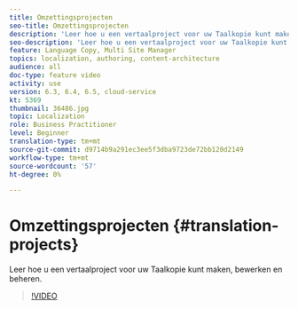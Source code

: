 ```yaml
---
title: Omzettingsprojecten
seo-title: Omzettingsprojecten
description: 'Leer hoe u een vertaalproject voor uw Taalkopie kunt maken, bewerken en beheren. '
seo-description: 'Leer hoe u een vertaalproject voor uw Taalkopie kunt maken, bewerken en beheren.  '
feature: Language Copy, Multi Site Manager
topics: localization, authoring, content-architecture
audience: all
doc-type: feature video
activity: use
version: 6.3, 6.4, 6.5, cloud-service
kt: 5369
thumbnail: 36486.jpg
topic: Localization
role: Business Practitioner
level: Beginner
translation-type: tm+mt
source-git-commit: d9714b9a291ec3ee5f3dba9723de72bb120d2149
workflow-type: tm+mt
source-wordcount: '57'
ht-degree: 0%

---
```



# Omzettingsprojecten {#translation-projects}

Leer hoe u een vertaalproject voor uw Taalkopie kunt maken, bewerken en beheren.

>[!VIDEO](https://video.tv.adobe.com/v/36486?quality=12&learn=on)
